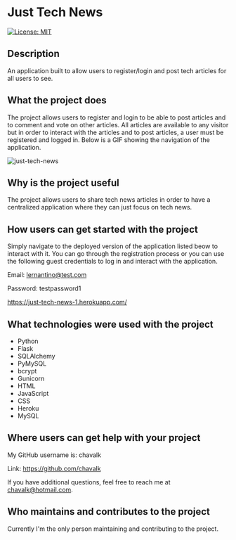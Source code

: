 # Just Tech News

[![License: MIT](https://img.shields.io/badge/License-MIT-yellow.svg)](https://opensource.org/licenses/MIT)

## Description

An application built to allow users to register/login and post tech articles for all users to see.

## What the project does

The project allows users to register and login to be able to post articles and to comment and vote on other articles. All articles are available to any visitor but in order to interact with the articles and to post articles, a user must be registered and logged in. Below is a GIF showing the navigation of the application.

![just-tech-news](./images/just-tech-news.gif)

## Why is the project useful

The project allows users to share tech news articles in order to have a centralized application where they can just focus on tech news.

## How users can get started with the project

Simply navigate to the deployed version of the application listed beow to interact with it. You can go through the registration process or you can use the following guest credentials to log in and interact with the application.

Email: lernantino@test.com

Password: testpassword1

https://just-tech-news-1.herokuapp.com/

## What technologies were used with the project

* Python
* Flask
* SQLAlchemy
* PyMySQL
* bcrypt
* Gunicorn
* HTML
* JavaScript
* CSS
* Heroku
* MySQL

## Where users can get help with your project

My GitHub username is: chavalk

Link: https://github.com/chavalk

If you have additional questions, feel free to reach me at chavalk@hotmail.com.

## Who maintains and contributes to the project

Currently I'm the only person maintaining and contributing to the project.